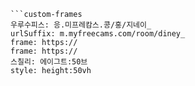 

```쿠스통-프라메스
```custom-frames
우루수피스: 응.미프레캄스.콩/홍/지네이_
urlSuffix: m.myfreecams.com/room/diney_
frame: https://
frame: https://
스칠리: 에이그트:50브
style: height:50vh
```
```